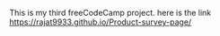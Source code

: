 This is my third freeCodeCamp project.
here is the link https://rajat9933.github.io/Product-survey-page/
